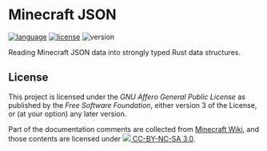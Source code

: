 # Minecraft JSON

[![language](https://img.shields.io/badge/Language-Rust-red)](https://www.rust-lang.org/)
[![license](https://img.shields.io/badge/License-AGPL--v3.0-blueviolet)](https://www.gnu.org/licenses/agpl-3.0.html)
![version](https://img.shields.io/badge/WIP-0.1.0-yellow)

Reading Minecraft JSON data into strongly typed Rust data structures.

## License

This project is licensed under the _GNU Affero General Public License_ as published by the _Free Software Foundation_, either version 3 of the License, or (at your option) any later version.

Part of the documentation comments are collected from [Minecraft Wiki](https://minecraft.fandom.com), and those contents are licensed under [![](https://mirrors.creativecommons.org/presskit/buttons/88x31/svg/by-nc-sa.svg) CC-BY-NC-SA 3.0](https://creativecommons.org/licenses/by-nc-sa/3.0/).

